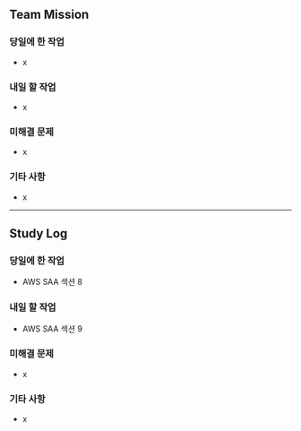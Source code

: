## Team Mission

### 당일에 한 작업
- x

### 내일 할 작업
- x

### 미해결 문제
- x

### 기타 사항
- x

--------
## Study Log

### 당일에 한 작업
- AWS SAA 섹션 8

### 내일 할 작업
- AWS SAA 섹션 9

### 미해결 문제
- x

### 기타 사항
- x

